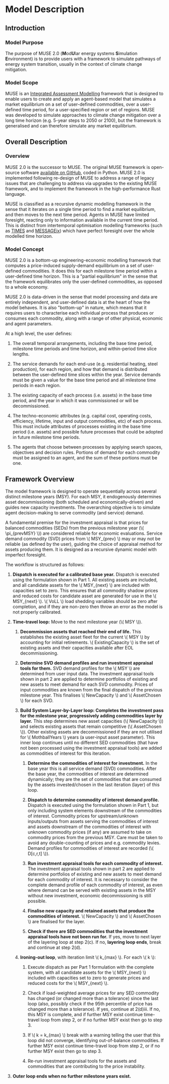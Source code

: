 <!-- markdownlint-disable MD033 -->
<!-- allow inline html -->
<!-- markdownlint-disable MD028 -->
<!-- allow adjacent block elements -->

# Model Description

## Introduction

### Model Purpose

The purpose of MUSE 2.0 (**M**od**U**lar energy systems **S**imulation **E**nvironment) is to
provide users with a framework to simulate pathways of energy system transition, usually in the
context of climate change mitigation.

### Model Scope

MUSE is an [Integrated Assessment
Modelling](https://unfccc.int/topics/mitigation/workstreams/response-measures/modelling-tools-to-assess-the-impact-of-the-implementation-of-response-measures/integrated-assessment-models-iams-and-energy-environment-economy-e3-models)
framework that is designed to enable users to create and apply an agent-based model that simulates a
market equilibrium on a set of user-defined commodities, over a user-defined time period, for a
user-specified region or set of regions. MUSE was developed to simulate approaches to climate change
mitigation over a long time horizon (e.g. 5-year steps to 2050 or 2100), but the framework is
generalised and can therefore simulate any market equilibrium.

## Overall Description

### Overview

MUSE 2.0 is the successor to MUSE. The original MUSE framework is open-source software [available on
GitHub](https://github.com/EnergySystemsModellingLab/MUSE_OS), coded in Python. MUSE 2.0 is
implemented following re-design of MUSE to address a range of legacy issues that are challenging to
address via upgrades to the existing MUSE framework, and to implement the framework in the
high-performance Rust language.

MUSE is classified as a recursive dynamic modelling framework in the sense that it iterates on a
single time period to find a market equilibrium, and then moves to the next time period. Agents in
MUSE have limited foresight, reacting only to information available in the current time period. This
is distinct from intertemporal optimisation modelling frameworks (such as
[TIMES](https://iea-etsap.org/index.php/etsap-tools/model-generators/times) and
[MESSAGEix](https://docs.messageix.org/en/latest/)) which have perfect foresight over the whole
modelled time horizon.

### Model Concept

MUSE 2.0 is a bottom-up engineering-economic modelling framework that computes a price-induced
supply-demand equilibrium on a set of user-defined commodities.
It does this for each milestone time period within a user-defined time horizon.
This is a "partial equilibrium" in the sense that the framework equilibrates only the user-defined
commodities, as opposed to a whole economy.

MUSE 2.0 is data-driven in the sense that model processing and data are entirely independent, and
user-defined data is at the heart of how the model behaves. It is also "bottom-up" in nature, which
means that it requires users to characterise each individual process that produces or consumes each
commodity, along with a range of other physical, economic and agent parameters.

At a high level, the user defines:

1) The overall temporal arrangements, including the base time period, milestone time periods and
   time horizon, and within-period time slice lengths.

2) The service demands for each end-use (e.g. residential heating, steel production), for each
   region, and how that demand is distributed between the user-defined time slices within the year.
   Service demands must be given a value for the base time period and all milestone time periods in
   each region.

3) The existing capacity of each process (i.e. assets) in the base time period, and the year in
   which it was commissioned or will be decommissioned.

4) The techno-economic attributes (e.g. capital cost, operating costs, efficiency, lifetime, input
   and output commodities, etc) of each process. This must include attributes of processes existing
   in the base time period (i.e. assets) and possible future processes that could be adopted in
   future milestone time periods.

5) The agents that choose between processes by applying search spaces, objectives and decision
   rules. Portions of demand for each commodity must be assigned to an agent, and the sum of these
   portions must be one.

## Framework Overview

The model framework is designed to operate sequentially across several distinct milestone years
(MSY). For each MSY, it endogenously determines asset decommissioning (both scheduled and
economically-driven) and guides new capacity investments. The overarching objective is to simulate
agent decision-making to serve commodity (and service) demand.

A fundamental premise for the investment appraisal is that prices for balanced commodities (SEDs)
from the previous milestone year (\\( \pi_{prevMSY} \\)) are considered reliable for economic
evaluations. Service demand commodity (SVD) prices from \\( MSY_{prev} \\) may or may not be
reliable (as defined by the user), guiding the choice of appraisal method for assets producing them.
It is designed as a recursive dynamic model with imperfect foresight.

The workflow is structured as follows:

1. **Dispatch is executed for a calibrated base year.** Dispatch is executed using the formulation
   shown in Part 1. All existing assets are included, and all candidate assets for the
   \\( MSY_{next} \\) are included with capacities set to zero. This ensures that all commodity
   shadow prices and reduced costs for candidate asset are generated for use in the
   \\( MSY_{next} \\). \\( VoLL \\) load shedding variables should be zero after completion, and
   if they are non-zero then throw an error as the model is not properly calibrated.

2. **Time-travel loop:** Move to the next milestone year (\\( MSY \\)).

   1. **Decommission assets that reached their end of life.** This establishes the existing asset
      fleet for the current \\( MSY \\) by accounting for initial retirements. \\( ExistingCapacity
      \\) is the set of existing assets and their capacities available after EOL decommissioning.

   2. **Determine SVD demand profiles and run investment appraisal tools for them.** SVD demand
      profiles for the \\( MSY \\) are determined from user input data. The investment appraisal
      tools shown in part 2 are applied to determine portfolios of existing and new assets to meet
      demand for each SVD commodity. Prices of input commodities are known from the final dispatch
      of the previous milestone year. This finalises \\( NewCapacity \\) and \\( AssetChosen \\) for
      each SVD.

   3. **Build System Layer-by-Layer loop: Completes the investment pass for the milestone year,
      progressively adding commodities layer by layer.** This step determines new asset capacities
      (\\( NewCapacity \\)) and selects existing assets that remain competitive (\\( AssetChosen
      \\)). Other existing assets are decommissioned if they are not utilised for \\( MothballYears
      \\) years (a user-input asset parameter). This inner loop continues until no different SED
      commodities (that have not been processed using the investment appraisal tools) are added as
      commodities of interest for this iteration.

      1. **Determine the commodities of interest for investment.** In the base year this is all
         service demand (SVD) commodities. After the base year, the commodities of interest are
         determined dynamically; they are the set of commodities that are consumed by the assets
         invested/chosen in the last iteration (layer) of this loop.

      2. **Dispatch to determine commodity of interest demand profile.** Dispatch is executed using
         the formulation shown in Part 1, but only including system elements downstream of the
         commodities of interest. Commodity prices for upstream/unknown inputs/outputs from assets
         serving the commodities of interest and assets downstream of the commodities of interest
         with unknown commodity prices (if any) are assumed to take on commodity prices from the
         previous MSY. Care must be taken to avoid any double-counting of prices and e.g. commodity
         levies. Demand profiles for commodities of interest are recorded (\\( D[c,r,t] \\)).

      3. **Run investment appraisal tools for each commodity of interest.** The investment appraisal
         tools shown in part 2 are applied to determine portfolios of existing and new assets to
         meet demand for each commodity of interest. It is necessary to consider the complete demand
         profile of each commodity of interest, as even where demand can be served with existing
         assets in the MSY without new investment, economic decommissioning is still possible.

      4. **Finalise new capacity and retained assets that produce the commodities of interest.** \\(
         NewCapacity \\) and \\( AssetChosen \\) are finalised for the layer.

      5. **Check if there are SED commodities that the investment appraisal tools have not been run
         for.** If yes, move to next layer of the layering loop at step 2(c). If no, **layering loop
         ends**, break and continue at step 2(d).

   4. **Ironing-out loop**, with iteration limit \\( k_{max} \\). For each \\( k \\):

      1. Execute dispatch as per Part 1 formulation with the complete system, with all candidate
         assets for the \\( MSY_{next} \\) included with capacities set to zero to generate
         prices and reduced costs for the \\( MSY_{next} \\).

      2. Check if load-weighted average prices for any SED commodity has changed (or changed more
         than a tolerance) since the last loop (also, possibly check if the 95th percentile of price
         has changed more than a tolerance). If yes, continue at 2(d)iii. If no, this MSY is
         complete, and if further MSY exist continue time-travel loop from step 2, or if no further
         MSY exist then go to step 3.

      3. If \\( k = k_{max} \\) break with a warning telling the user that this loop did not
         converge, identifying out-of-balance commodities. If further MSY exist continue time-travel
         loop from step 2, or if no further MSY exist then go to step 3.

      4. Re-run investment appraisal tools for the assets and commodities that are contributing to
         the price instability.

3. **Outer loop ends when no further milestone years exist.**

